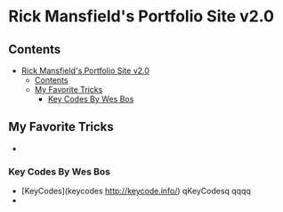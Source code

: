 # Rick Mansfield's Portfolio Site v2.0

## Contents

- [Rick Mansfield's Portfolio Site v2.0](#rick-mansfields-portfolio-site-v20)
  - [Contents](#contents)
  - [My Favorite Tricks](#my-favorite-tricks)
    - [Key Codes By Wes Bos](#key-codes-by-wes-bos)

## My Favorite Tricks

-

### Key Codes By Wes Bos

- [KeyCodes](keycodes <http://keycode.info/>) qKeyCodesq qqqq
- 
